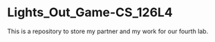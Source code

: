 # Lights_Out_Game-CS_126L4
This is a repository to store my partner and my work for our fourth lab.
